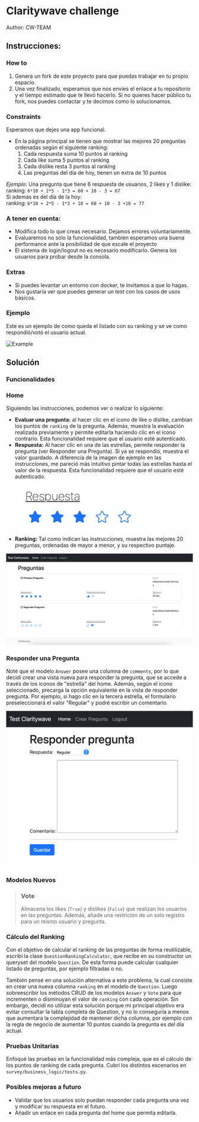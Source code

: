 # Claritywave challenge

Author: CW-TEAM

## Instrucciones:

### How to

1. Genera un fork de este proyecto para que puedas trabajar en tu propio espacio.
2. Una vez finalizado, esperamos que nos envíes el enlace a tu repositorio y el tiempo estimado que te llevó hacerlo. Si
   no quieres hacer público tu fork, nos puedes contactar y te decimos como lo solucionamos.

### Constraints

Esperamos que dejes una app funcional.

* En la página principal se tienen que mostrar las mejores 20 preguntas ordenadas según el siguiente ranking:
    1. Cada respuesta suma 10 puntos al ranking
    2. Cada like suma 5 puntos al ranking
    3. Cada dislike resta 3 puntos al ranking
    4. Las preguntas del día de hoy, tienen un extra de 10 puntos

_Ejemplo_:
Una pregunta que tiene 6 respuesta de usuarios, 2 likes y 1 dislike:  
ranking: `6*10 + 2*5 - 1*3 = 60 + 10 - 3 = 67`  
Si además es del día de la hoy:  
ranking: `6*10 + 2*5 - 1*3 + 10 = 60 + 10 - 3 +10 = 77`

### A tener en cuenta:

- Modifica todo lo que creas necesario. Dejamos errores voluntariamente.
- Evaluaremos no solo la funcionalidad, también esperamos una buena performance ante la posibilidad de que escale el
  proyecto
- El sistema de login/logout no es necesario modificarlo. Genera los usuarios para probar desde la consola.

### Extras

- Si puedes levantar un entorno con docker, te invitamos a que lo hagas.
- Nos gustaría ver que puedes generar un test con los casos de usos básicos.

###  

### Ejemplo

Este es un ejemplo de como queda el listado con su ranking y se ve como respondió/votó el usuario actual.

![Example](example.png)

## Solución

### Funcionalidades

### Home

Siguiendo las instrucciones, podemos ver o realizar lo siguiente:

* **Evaluar una pregunta:** al hacer clic en el icono de like o dislike, cambian los puntos de `ranking` de la pregunta.
  Además, muestra la evaluación realizada previamente y permite editarla haciendo clic en el icono contrario. Esta
  funcionalidad requiere que el usuario esté autenticado.
* **Respuesta:** Al hacer clic en una de las estrellas, permite responder la pregunta (ver Responder una Pregunta). Si
  ya se respondió, muestra el valor guardado. A diferencia de la imagen de ejemplo en las instrucciones, me pareció más
  intuitivo pintar todas las estrellas hasta el valor de la respuesta. Esta funcionalidad requiere que el usuario esté
  autenticado.\
  ![Stars](answer_stars_example.png)
* **Ranking:** Tal como indican las instrucciones, muestra las mejores 20 preguntas, ordenadas de mayor a menor, y su
  respectivo puntaje.

![Home](home_view.png)

### Responder una Pregunta

Noté que el modelo `Answer` posee una columna de `comments`, por lo que decidí crear una vista nueva para responder la
pregunta, que se accede a través de los iconos de "estrella" del home. Además, según el icono seleccionado, precarga la
opción equivalente en la vista de responder pregunta. Por ejemplo, si hago clic en la tercera estrella, el formulario
preseleccionará el valor "Regular" y podré escribir un comentario.

![Answer](answer_view.png)

### Modelos Nuevos

> ### Vote
>
>Almacena los likes (`True`) y dislikes (`False`) que realizan los usuarios en las preguntas. Además, añade una
> restrición de un solo registro para un mismo usuario y pregunta.

### Cálculo del Ranking

Con el objetivo de calcular el ranking de las preguntas de forma reutilizable, escribí la
clase `QuestionRankingCalculator`, que recibe en su constructor un queryset del modelo `Question`. De esta forma puede
calcular cualquier listado de preguntas, por ejemplo filtradas o no.

También pensé en una solución alternativa a este problema, la cual consiste en crear una nueva columna `ranking` en el
modelo de `Question`. Luego sobreescribir los métodos CRUD de los modelos `Answer` y `Vote` para que incrementen o
disminuyan el valor de `ranking` con cada operación. Sin embargo, decidí no utilizar esta solución porque mi principal
objetivo era evitar consultar la tabla completa de Question, y no lo conseguría a menos que aumentara la complejidad de
mantener dicha columna, por ejemplo con la regla de negocio de aumentar 10 puntos cuando la pregunta es del día actual.

### Pruebas Unitarias

Enfoqué las pruebas en la funcionalidad más compleja, que es el cálculo de los puntos de ranking de cada pregunta. Cubrí
los distintos escenarios en `survey/business_logic/tests.py`.

### Posibles mejoras a futuro

* Validar que los usuarios solo puedan responder cada pregunta una vez y modificar su respuesta en el futuro.
* Añadir un enlace en cada pregunta del home que permita editarla.